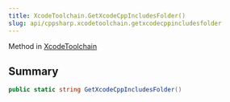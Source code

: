 ```yaml
---
title: XcodeToolchain.GetXcodeCppIncludesFolder()
slug: api/cppsharp.xcodetoolchain.getxcodecppincludesfolder
---
```

Method in [XcodeToolchain](/api/cppsharp/xcodetoolchain)

## Summary



```csharp
public static string GetXcodeCppIncludesFolder()
```

